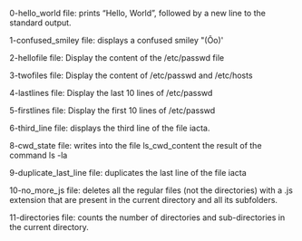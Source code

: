 0-hello_world file: prints “Hello, World”, followed by a new line to the standard output.

1-confused_smiley file: displays a confused smiley "(Ôo)'

2-hellofile file: Display the content of the /etc/passwd file

3-twofiles file: Display the content of /etc/passwd and /etc/hosts

4-lastlines file: Display the last 10 lines of /etc/passwd

5-firstlines file: Display the first 10 lines of /etc/passwd

6-third_line file: displays the third line of the file iacta.

8-cwd_state file: writes into the file ls_cwd_content the result of the command ls -la

9-duplicate_last_line file: duplicates the last line of the file iacta

10-no_more_js file: deletes all the regular files (not the directories) with a .js extension that are present in the current directory and all its subfolders.

11-directories file: counts the number of directories and sub-directories in the current directory.
